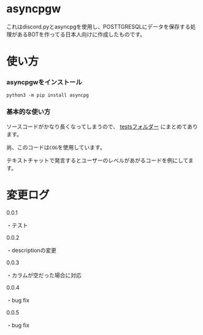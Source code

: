 # asyncpgw
これはdiscord.pyとasyncpgを使用し、POSTTGRESQLにデータを保存する処理があるBOTを作ってる日本人向けに作成したものです。


# 使い方

### asyncpgwをインストール
```
python3 -m pip install asyncpg
```

### 基本的な使い方

ソースコードがかなり長くなってしまうので、
[testsフォルダー](https://github.com/furimu1234/asyncpgw/tree/main/tests)
にまとめてあります。

尚、このコードは`COG`を使用しています。

テキストチャットで発言するとユーザーのレベルがあがるコードを例にしてます。


# 変更ログ

0.0.1

・テスト

0.0.2

・descriptionの変更

0.0.3

・カラムが空だった場合に対応

0.0.4

・bug fix

0.0.5

・bug fix